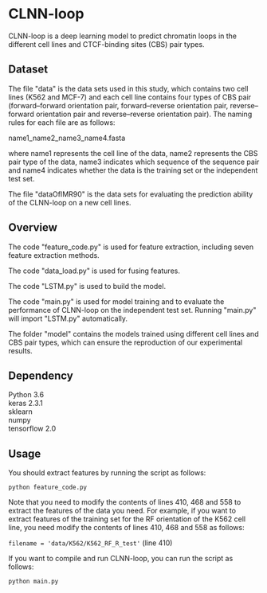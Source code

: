 # CLNN-loop
CLNN-loop is a deep learning model to predict chromatin loops in the different cell lines and CTCF-binding sites (CBS) pair types.

## Dataset
The file "data" is the data sets used in this study, which contains two cell lines (K562 and MCF-7) and each cell line contains four types of CBS pair (forward–forward orientation pair, forward–reverse orientation pair, reverse–forward orientation pair and reverse–reverse orientation pair). The naming rules for each file are as follows:

name1_name2_name3_name4.fasta

where name1 represents the cell line of the data, name2 represents the CBS pair type of the data, name3 indicates which sequence of the sequence pair and name4 indicates whether the data is the training set or the independent test set.

The file "dataOfIMR90" is the data sets for evaluating the prediction ability of the CLNN-loop on a new cell lines.

## Overview
 
The code "feature_code.py" is used for feature extraction, including seven feature extraction methods. 

The code "data_load.py" is used for fusing features.

The code "LSTM.py" is used to build the model.

The code "main.py" is used for model training and to evaluate the performance of CLNN-loop on the independent test set. Running "main.py" will import "LSTM.py" automatically.

The folder "model" contains the models trained using different cell lines and CBS pair types, which can ensure the reproduction of our experimental results.
## Dependency
Python 3.6   
keras  2.3.1  
sklearn  
numpy  
tensorflow 2.0

## Usage
You should extract features by running the script as follows: 

`python feature_code.py`  

Note that you need to modify the contents of lines 410, 468 and 558 to extract the features of the data you need. For example, if you want to extract features of the training set for the RF orientation of the K562 cell line, you need modify the contents of lines 410, 468 and 558 as follows:

`filename = 'data/K562/K562_RF_R_test'` (line 410)



If you want to compile and run CLNN-loop, you can run the script as follows:  

`python main.py`
